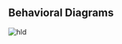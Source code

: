 
## Behavioral Diagrams 
![hld](https://user-images.githubusercontent.com/94224310/142772562-30d59d3e-9b5d-40e9-96e0-a8b5f71fbac9.PNG)



